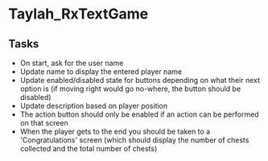 # Taylah_RxTextGame

## Tasks

* On start, ask for the user name
* Update name to display the entered player name
* Update enabled/disabled state for buttons depending on what their next option is (if moving right would go no-where, the button should be disabled)
* Update description based on player position
* The action button should only be enabled if an action can be performed on that screen
* When the player gets to the end you should be taken to a 'Congratulations' screen (which should display the number of chests collected and the total number of chests)
